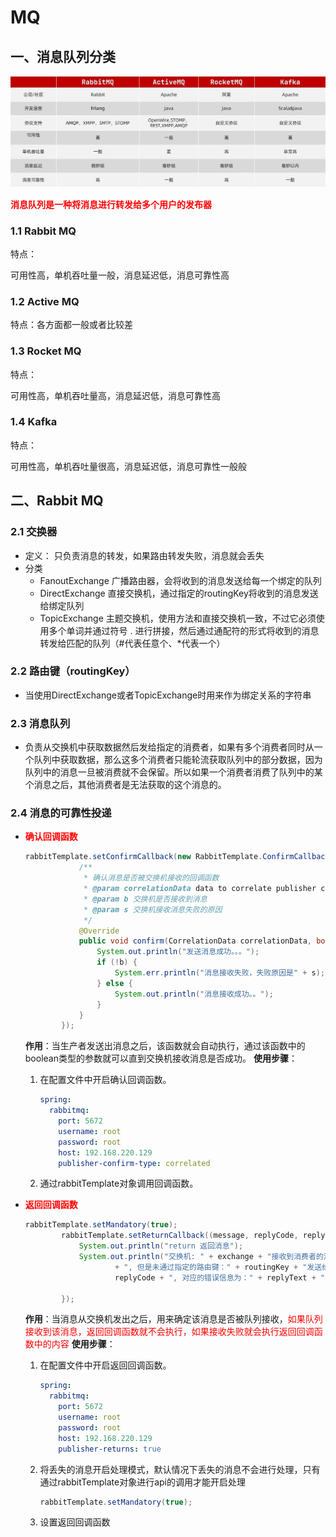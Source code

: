 # MQ

## 一、消息队列分类

![](../pictures/Snipaste_2022-09-18_23-00-59.png)

**<font color=red>消息队列是一种将消息进行转发给多个用户的发布器</font>**

### 1.1 Rabbit MQ

特点：

可用性高，单机吞吐量一般，消息延迟低，消息可靠性高

### 1.2 Active MQ

特点：各方面都一般或者比较差

### 1.3 Rocket MQ

特点：

可用性高，单机吞吐量高，消息延迟低，消息可靠性高

### 1.4 Kafka

特点：

可用性高，单机吞吐量很高，消息延迟低，消息可靠性一般般

## 二、Rabbit MQ

### 2.1 交换器

* 定义：
  只负责消息的转发，如果路由转发失败，消息就会丢失
* 分类
  * FanoutExchange
    广播路由器，会将收到的消息发送给每一个绑定的队列
  * DirectExchange
    直接交换机，通过指定的routingKey将收到的消息发送给绑定队列
  * TopicExchange
    主题交换机，使用方法和直接交换机一致，不过它必须使用多个单词并通过符号 . 进行拼接，然后通过通配符的形式将收到的消息转发给匹配的队列（#代表任意个、*代表一个）

### 2.2 路由键（routingKey）

* 当使用DirectExchange或者TopicExchange时用来作为绑定关系的字符串

### 2.3 消息队列

* 负责从交换机中获取数据然后发给指定的消费者，如果有多个消费者同时从一个队列中获取数据，那么这多个消费者只能轮流获取队列中的部分数据，因为队列中的消息一旦被消费就不会保留。所以如果一个消费者消费了队列中的某个消息之后，其他消费者是无法获取的这个消息的。

### 2.4 消息的可靠性投递

* **<font color=red>确认回调函数</font>**

  ~~~java
  rabbitTemplate.setConfirmCallback(new RabbitTemplate.ConfirmCallback() {
              /**
               * 确认消息是否被交换机接收的回调函数
               * @param correlationData data to correlate publisher confirms.
               * @param b 交换机是否接收到消息
               * @param s 交换机接收消息失败的原因
               */
              @Override
              public void confirm(CorrelationData correlationData, boolean b, String s) {
                  System.out.println("发送消息成功。。。");
                  if (!b) {
                      System.err.println("消息接收失败，失败原因是" + s);
                  } else {
                      System.out.println("消息接收成功。。");
                  }
              }
          });
  ~~~

  **作用**：当生产者发送出消息之后，该函数就会自动执行，通过该函数中的boolean类型的参数就可以直到交换机接收消息是否成功。
  **使用步骤**：

  1. 在配置文件中开启确认回调函数。

     ~~~yml
     spring:
       rabbitmq:
         port: 5672
         username: root
         password: root
         host: 192.168.220.129
         publisher-confirm-type: correlated
     ~~~

  2. 通过rabbitTemplate对象调用回调函数。

* **<font color=red>返回回调函数</font>**

  ~~~java
  rabbitTemplate.setMandatory(true);
          rabbitTemplate.setReturnCallback((message, replyCode, replyText, exchange, routingKey) -> {
              System.out.println("return 返回消息");
              System.out.println("交换机: " + exchange + "接收到消费者的消息: " + new String(message.getBody())
                      + ", 但是未通过指定的路由键：" + routingKey + "发送给消费者的队列，错误码是" +
                      replyCode + ", 对应的错误信息为：" + replyText + "：" + routingKey);
  
          });
  ~~~

  **作用**：当消息从交换机发出之后，用来确定该消息是否被队列接收，<font color=red>如果队列接收到该消息，返回回调函数就不会执行，如果接收失败就会执行返回回调函数中的内容</font>
  **使用步骤**：

  1. 在配置文件中开启返回回调函数。

     ~~~yml
     spring:
       rabbitmq:
         port: 5672
         username: root
         password: root
         host: 192.168.220.129
         publisher-returns: true
     ~~~

  2. 将丢失的消息开启处理模式，默认情况下丢失的消息不会进行处理，只有通过rabbitTemplate对象进行api的调用才能开启处理

     ~~~java
     rabbitTemplate.setMandatory(true);
     ~~~

  3. 设置返回回调函数

  



